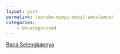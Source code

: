 ```yaml
---
layout: post
permalink: /seribu-mimpi-mobil-ambulance/
categories:
    - Uncategorized
---
```


[Baca Selengkapnya](/06)